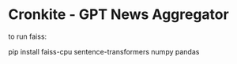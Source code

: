 # Cronkite - GPT News Aggregator

to run faiss: 

pip install faiss-cpu sentence-transformers numpy pandas